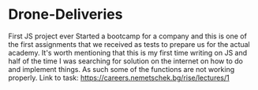 # Drone-Deliveries
 First JS project ever
Started a bootcamp for a company and this is one of the first assignments that we received as tests to prepare us for the actual academy.
It's worth mentioning that this is my first time writing on JS and half of the time I was searching for solution on the internet on how to do and implement things. As such some of the functions are not working properly.
Link to task: https://careers.nemetschek.bg/rise/lectures/1
